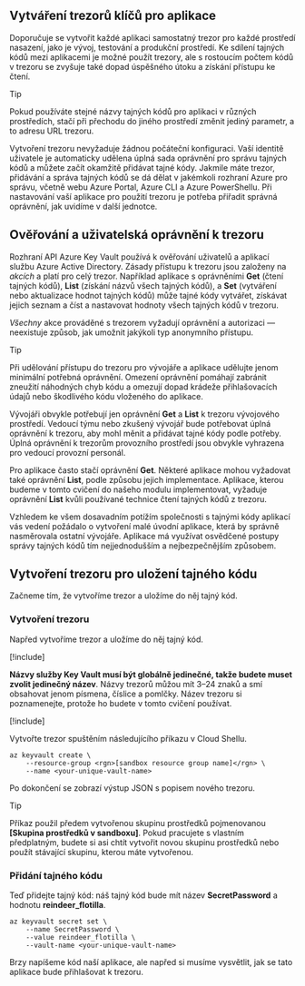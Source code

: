 ## <a name="creating-key-vaults-for-your-applications"></a>Vytváření trezorů klíčů pro aplikace

Doporučuje se vytvořit každé aplikaci samostatný trezor pro každé prostředí nasazení, jako je vývoj, testování a produkční prostředí. Ke sdílení tajných kódů mezi aplikacemi je možné použít trezory, ale s rostoucím počtem kódů v trezoru se zvyšuje také dopad úspěšného útoku a získání přístupu ke čtení.

> [!TIP]
> Pokud používáte stejné názvy tajných kódů pro aplikaci v různých prostředích, stačí při přechodu do jiného prostředí změnit jediný parametr, a to adresu URL trezoru.

Vytvoření trezoru nevyžaduje žádnou počáteční konfiguraci. Vaší identitě uživatele je automaticky udělena úplná sada oprávnění pro správu tajných kódů a můžete začít okamžitě přidávat tajné kódy. Jakmile máte trezor, přidávání a správa tajných kódů se dá dělat v jakémkoli rozhraní Azure pro správu, včetně webu Azure Portal, Azure CLI a Azure PowerShellu. Při nastavování vaší aplikace pro použití trezoru je potřeba přiřadit správná oprávnění, jak uvidíme v další jednotce.

## <a name="vault-authentication-and-permissions"></a>Ověřování a uživatelská oprávnění k trezoru

Rozhraní API Azure Key Vault používá k ověřování uživatelů a aplikací službu Azure Active Directory. Zásady přístupu k trezoru jsou založeny na *akcích* a platí pro celý trezor. Například aplikace s oprávněními **Get** (čtení tajných kódů), **List** (získání názvů všech tajných kódů), a **Set** (vytváření nebo aktualizace hodnot tajných kódů) může tajné kódy vytvářet, získávat jejich seznam a číst a nastavovat hodnoty všech tajných kódů v trezoru.

*Všechny* akce prováděné s trezorem vyžadují oprávnění a autorizaci &mdash; neexistuje způsob, jak umožnit jakýkoli typ anonymního přístupu.

> [!TIP]
> Při udělování přístupu do trezoru pro vývojáře a aplikace udělujte jenom minimální potřebná oprávnění. Omezení oprávnění pomáhají zabránit zneužití náhodných chyb kódu a omezují dopad krádeže přihlašovacích údajů nebo škodlivého kódu vloženého do aplikace.

Vývojáři obvykle potřebují jen oprávnění **Get** a **List** k trezoru vývojového prostředí. Vedoucí týmu nebo zkušený vývojář bude potřebovat úplná oprávnění k trezoru, aby mohl měnit a přidávat tajné kódy podle potřeby. Úplná oprávnění k trezorům provozního prostředí jsou obvykle vyhrazena pro vedoucí provozní personál.

Pro aplikace často stačí oprávnění **Get**. Některé aplikace mohou vyžadovat také oprávnění **List**, podle způsobu jejich implementace. Aplikace, kterou budeme v tomto cvičení do našeho modulu implementovat, vyžaduje oprávnění **List** kvůli používané technice čtení tajných kódů z trezoru.

Vzhledem ke všem dosavadním potížím společnosti s tajnými kódy aplikací vás vedení požádalo o vytvoření malé úvodní aplikace, která by správně nasměrovala ostatní vývojáře. Aplikace má využívat osvědčené postupy správy tajných kódů tím nejjednodušším a nejbezpečnějším způsobem.

## <a name="create-the-vault-and-store-the-secret-in-it"></a>Vytvoření trezoru pro uložení tajného kódu

Začneme tím, že vytvoříme trezor a uložíme do něj tajný kód.

### <a name="create-the-vault"></a>Vytvoření trezoru

Napřed vytvoříme trezor a uložíme do něj tajný kód.

[!include[](../../../includes/azure-sandbox-activate.md)]

**Názvy služby Key Vault musí být globálně jedinečné, takže budete muset zvolit jedinečný název**. Názvy trezorů můžou mít 3–24 znaků a smí obsahovat jenom písmena, číslice a pomlčky. Název trezoru si poznamenejte, protože ho budete v tomto cvičení používat.

[!include[](../../../includes/azure-sandbox-regions-first-mention-note.md)]

Vytvořte trezor spuštěním následujícího příkazu v Cloud Shellu.

```azurecli
az keyvault create \
    --resource-group <rgn>[sandbox resource group name]</rgn> \
    --name <your-unique-vault-name>
```

Po dokončení se zobrazí výstup JSON s popisem nového trezoru.

> [!TIP]
> Příkaz použil předem vytvořenou skupinu prostředků pojmenovanou **<rgn>[Skupina prostředků v sandboxu]</rgn>**. Pokud pracujete s vlastním předplatným, budete si asi chtít vytvořit novou skupinu prostředků nebo použít stávající skupinu, kterou máte vytvořenou.

### <a name="add-the-secret"></a>Přidání tajného kódu

Teď přidejte tajný kód: náš tajný kód bude mít název **SecretPassword** a hodnotu **reindeer_flotilla**.

```azurecli
az keyvault secret set \
    --name SecretPassword \
    --value reindeer_flotilla \
    --vault-name <your-unique-vault-name>
```

Brzy napíšeme kód naší aplikace, ale napřed si musíme vysvětlit, jak se tato aplikace bude přihlašovat k trezoru.